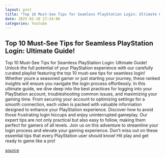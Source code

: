 ```yaml
---
layout: post
title: "Top 10 Must-See Tips for Seamless PlayStation Login: Ultimate Guide!"
date: 2025-02-10 17:24:06
categories: Youtube
---
```


## Top 10 Must-See Tips for Seamless PlayStation Login: Ultimate Guide!

Top 10 Must-See Tips for Seamless PlayStation Login: Ultimate Guide!
Unlock the full potential of your PlayStation experience with our carefully curated playlist featuring the top 10 must-see tips for seamless login! Whether youre a seasoned gamer or just starting your journey, these ranked insights will ensure you navigate the login process effortlessly. 
In this ultimate guide, we dive deep into the best practices for logging into your PlayStation account, troubleshooting common issues, and maximizing your gaming time. From securing your account to optimizing settings for a smooth connection, each video is packed with valuable information designed to enhance your PlayStation experience.
Discover how to avoid those frustrating login hiccups and enjoy uninterrupted gameplay. Our expert tips are not only practical but also easy to follow, making them perfect for gamers of all levels. 
Join us on this adventure to streamline your login process and elevate your gaming experience. Don’t miss out on these essential tips that every PlayStation user should know! Hit play and get ready to game like a pro!

[source](https://www.youtube.com/playlist?list=PL2DJ-9KEGgG1wRzzS0hNhHnjEy16epT8w)